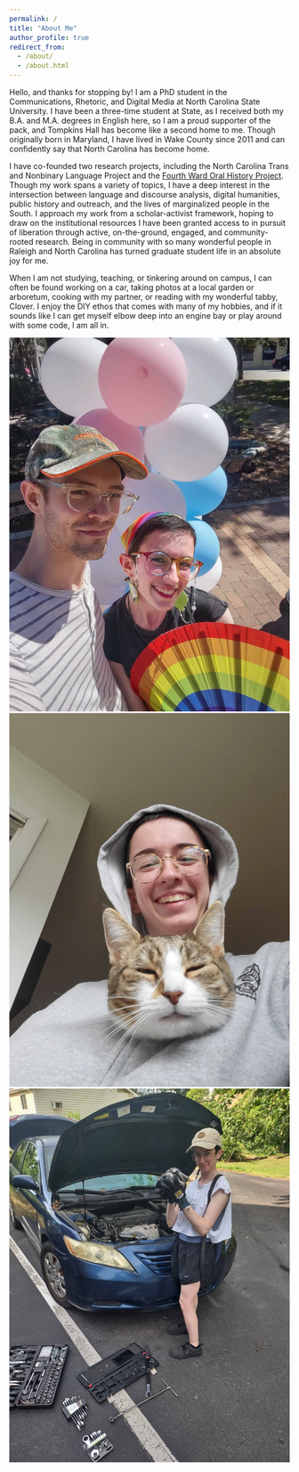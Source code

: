 ```yaml
---
permalink: /
title: "About Me"
author_profile: true
redirect_from: 
  - /about/
  - /about.html
---
```


Hello, and thanks for stopping by! I am a PhD student in the Communications, Rhetoric, and Digital Media at North Carolina State University. I have been a three-time student at State, as I received both my B.A. and M.A. degrees in English here, so I am a proud supporter of the pack, and Tompkins Hall has become like a second home to me. Though originally born in Maryland, I have lived in Wake County since 2011 and can confidently say that North Carolina has become home. 

I have co-founded two research projects, including the North Carolina Trans and Nonbinary Language Project and the [Fourth Ward Oral History Project](fourthwardhistory.org). Though my work spans a variety of topics, I have a deep interest in the intersection between language and discourse analysis, digital humanities, public history and outreach, and the lives of marginalized people in the South. I approach my work from a scholar-activist framework, hoping to draw on the institutional resources I have been granted access to in pursuit of liberation through active, on-the-ground, engaged, and community-rooted research. Being in community with so many wonderful people in Raleigh and North Carolina has turned graduate student life in an absolute joy for me.

When I am not studying, teaching, or tinkering around on campus, I can often be found working on a car, taking photos at a local garden or arboretum, cooking with my partner, or reading with my wonderful tabby, Clover. I enjoy the DIY ethos that comes with many of my hobbies, and if it sounds like I can get myself elbow deep into an engine bay or play around with some code, I am all in.

![Haley and their partner, Jon, are pictured standing in front of a balloon display designed with the colors of the trans pride flag at Durham Pride in 2024.](/images/about_me/durham-pride-2.jpg)
![Haley and their cat, Clover, are pictured together. Clover is wrapped inside Haley's jacket and Haley is laughing.](/images/about_me/clover.jpg)
![Haley in standing in front of their Camry holding up an alternator they have taken out of the car. Various tool sets can be seen on the ground beside them.](/images/about_me/car-repair.jpg)
